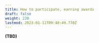 ```yaml
---
title: How to participate, earning awards
draft: false
weight: 220
lastmod: 2023-01-11T09:40:49.770Z
---
```

**(TBD)**